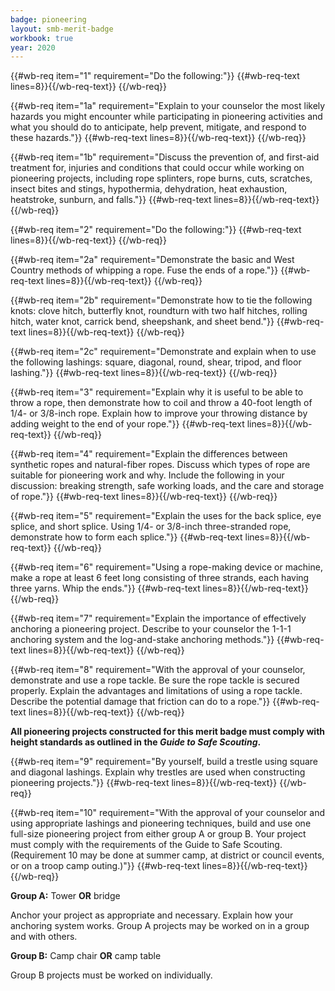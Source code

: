```yaml
---
badge: pioneering
layout: smb-merit-badge
workbook: true
year: 2020
---
```



{{#wb-req item="1" requirement="Do the following:"}}
{{#wb-req-text lines=8}}{{/wb-req-text}}
{{/wb-req}}

{{#wb-req item="1a" requirement="Explain to your counselor the most likely hazards you might encounter while participating in pioneering activities and what you should do to anticipate, help prevent, mitigate, and respond to these hazards."}}
{{#wb-req-text lines=8}}{{/wb-req-text}}
{{/wb-req}}

{{#wb-req item="1b" requirement="Discuss the prevention of, and first-aid treatment for, injuries and conditions that could occur while working on pioneering projects, including rope splinters, rope burns, cuts, scratches, insect bites and stings, hypothermia, dehydration, heat exhaustion, heatstroke, sunburn, and falls."}}
{{#wb-req-text lines=8}}{{/wb-req-text}}
{{/wb-req}}

{{#wb-req item="2" requirement="Do the following:"}}
{{#wb-req-text lines=8}}{{/wb-req-text}}
{{/wb-req}}

{{#wb-req item="2a" requirement="Demonstrate the basic and West Country methods of whipping a rope. Fuse the ends of a rope."}}
{{#wb-req-text lines=8}}{{/wb-req-text}}
{{/wb-req}}

{{#wb-req item="2b" requirement="Demonstrate how to tie the following knots: clove hitch, butterfly knot, roundturn with two half hitches, rolling hitch, water knot, carrick bend, sheepshank, and sheet bend."}}
{{#wb-req-text lines=8}}{{/wb-req-text}}
{{/wb-req}}

{{#wb-req item="2c" requirement="Demonstrate and explain when to use the following lashings: square, diagonal, round, shear, tripod, and floor lashing."}}
{{#wb-req-text lines=8}}{{/wb-req-text}}
{{/wb-req}}

{{#wb-req item="3" requirement="Explain why it is useful to be able to throw a rope, then demonstrate how to coil and throw a 40-foot length of 1/4- or 3/8-inch rope. Explain how to improve your throwing distance by adding weight to the end of your rope."}}
{{#wb-req-text lines=8}}{{/wb-req-text}}
{{/wb-req}}

{{#wb-req item="4" requirement="Explain the differences between synthetic ropes and natural-fiber ropes. Discuss which types of rope are suitable for pioneering work and why. Include the following in your discussion: breaking strength, safe working loads, and the care and storage of rope."}}
{{#wb-req-text lines=8}}{{/wb-req-text}}
{{/wb-req}}

{{#wb-req item="5" requirement="Explain the uses for the back splice, eye splice, and short splice. Using 1/4- or 3/8-inch three-stranded rope, demonstrate how to form each splice."}}
{{#wb-req-text lines=8}}{{/wb-req-text}}
{{/wb-req}}

{{#wb-req item="6" requirement="Using a rope-making device or machine, make a rope at least 6 feet long consisting of three strands, each having three yarns. Whip the ends."}}
{{#wb-req-text lines=8}}{{/wb-req-text}}
{{/wb-req}}

{{#wb-req item="7" requirement="Explain the importance of effectively anchoring a pioneering project. Describe to your counselor the 1-1-1 anchoring system and the log-and-stake anchoring methods."}}
{{#wb-req-text lines=8}}{{/wb-req-text}}
{{/wb-req}}

{{#wb-req item="8" requirement="With the approval of your counselor, demonstrate and use a rope tackle. Be sure the rope tackle is secured properly. Explain the advantages and limitations of using a rope tackle. Describe the potential damage that friction can do to a rope."}}
{{#wb-req-text lines=8}}{{/wb-req-text}}
{{/wb-req}}

**All pioneering projects constructed for this merit badge must comply with height standards as outlined in the *Guide to Safe Scouting*.**

{{#wb-req item="9" requirement="By yourself, build a trestle using square and diagonal lashings. Explain why trestles are used when constructing pioneering projects."}}
{{#wb-req-text lines=8}}{{/wb-req-text}}
{{/wb-req}}

{{#wb-req item="10" requirement="With the approval of your counselor and using appropriate lashings and pioneering techniques, build and use one full-size pioneering project from either group A or group B. Your project must comply with the requirements of the Guide to Safe Scouting. (Requirement 10 may be done at summer camp, at district or council events, or on a troop camp outing.)"}}
{{#wb-req-text lines=8}}{{/wb-req-text}}
{{/wb-req}}

**Group A:** Tower **OR** bridge

Anchor your project as appropriate and necessary. Explain how your anchoring system works. Group A projects may be worked on in a group and with others.

**Group B:** Camp chair **OR** camp table

Group B projects must be worked on individually.
